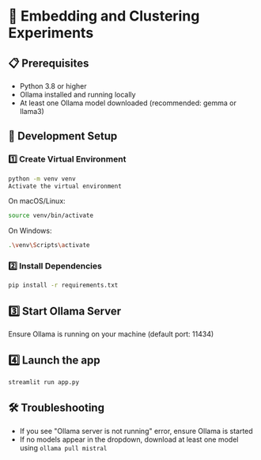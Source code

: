 
# 🤖 Embedding and Clustering Experiments


## 📋 Prerequisites
- Python 3.8 or higher
- Ollama installed and running locally
- At least one Ollama model downloaded (recommended: gemma or llama3)

## 🚀 Development Setup

### 1️⃣ Create Virtual Environment
```bash
python -m venv venv
Activate the virtual environment
```

On macOS/Linux:
```bash
source venv/bin/activate
```
On Windows:
```bash
.\venv\Scripts\activate
```

### 2️⃣ Install Dependencies
```bash
pip install -r requirements.txt
```

## 3️⃣ Start Ollama Server
Ensure Ollama is running on your machine (default port: 11434)

## 4️⃣ Launch the app
```bash
streamlit run app.py
```

## 🛠️ Troubleshooting
- If you see "Ollama server is not running" error, ensure Ollama is started
- If no models appear in the dropdown, download at least one model using `ollama pull mistral`